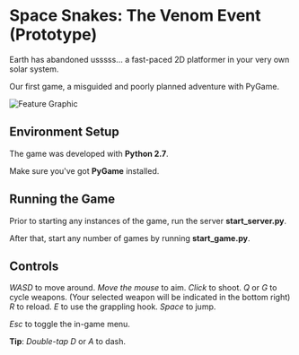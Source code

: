 # Space Snakes: The Venom Event (Prototype)

Earth has abandoned usssss... a fast-paced 2D platformer in your very own solar system.

Our first game, a misguided and poorly planned adventure with PyGame.

![Feature Graphic](http://i.imgur.com/3SOUAKml.png "feature graphic")

Environment Setup
---------------------------
The game was developed with **Python 2.7**.

Make sure you've got **PyGame** installed.

Running the Game
----------------
Prior to starting any instances of the game, run the server **start_server.py**.

After that, start any number of games by running **start_game.py**.

Controls
--------
*WASD* to move around.
*Move the mouse* to aim.
*Click* to shoot.
*Q* or *G* to cycle weapons. (Your selected weapon will be indicated in the bottom right)
*R* to reload.
*E* to use the grappling hook.
*Space* to jump.

*Esc* to toggle the in-game menu.

**Tip**: *Double-tap D* or *A* to dash.
